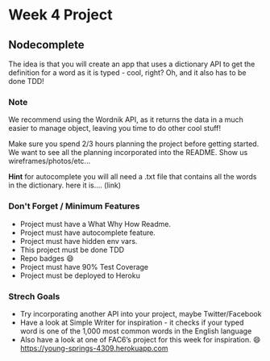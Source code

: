 # Week 4 Project

## Nodecomplete

The idea is that you will create an app that uses a dictionary API to get the definition for a word as it is typed - cool, right? Oh, and it also has to be done TDD!

### Note

We recommend using the Wordnik API, as it returns the data in a much easier to manage object, leaving you time to do other cool stuff!

Make sure you spend 2/3 hours planning the project before getting started. We want to see all the planning incorporated into the README. Show us wireframes/photos/etc...

**Hint** for autocomplete you will all need a .txt file that contains all the words in the dictionary. here it is…. (link)

### Don't Forget / Minimum Features

- Project must have a What Why How Readme.
- Project must have autocomplete feature.
- Project must have hidden env vars.
- This project must be done TDD
- Repo badges :smile:
- Project must have 90% Test Coverage
- Project must be deployed to Heroku

### Strech Goals

- Try incorporating another API into your project, maybe Twitter/Facebook
- Have a look at Simple Writer for inspiration - it checks if your typed word is one of the 1,000 most common words in the English language
- Also have a look at one of FAC6’s project for this week for inspiration. :smile:
https://young-springs-4309.herokuapp.com

